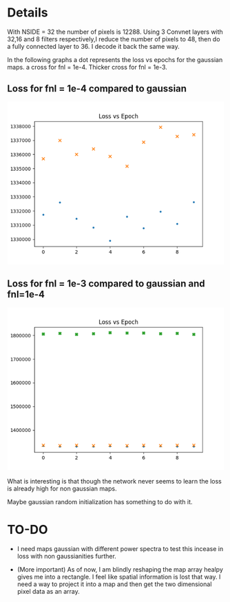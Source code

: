 # Details
With NSIDE = 32 the number of pixels is 12288. 
Using 3 Convnet layers with 32,16 and 8 filters respectively,I 
reduce the number of pixels to 48, then do a fully connected layer to 36. I decode it back the same way.

In the following graphs  a dot represents the loss vs epochs for
the gaussian maps. a cross for fnl = 1e-4. Thicker cross for fnl = 1e-3.

## Loss for fnl = 1e-4 compared to gaussian
![loss2](loss2.png)
## Loss for fnl = 1e-3 compared to gaussian and fnl=1e-4
![loss](loss.png)

What is interesting is that though the network never seems to
learn the loss is already high for non gaussian maps.

Maybe gaussian random initialization has something to do with it.

# TO-DO
 - I need maps gaussian with different power spectra to test this incease in loss with non gaussianities further.

 - (More important) As of now, I am blindly reshaping the map
array healpy gives me into a rectangle. I feel like spatial information is lost that way. I need a way to project it into a map and 
then get the two dimensional pixel data as an array.
